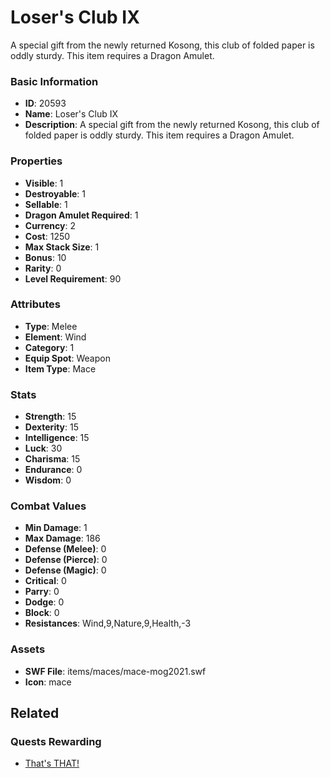 # Loser's Club IX

A special gift from the newly returned Kosong, this club of folded paper is oddly sturdy. This item requires a Dragon Amulet.

### Basic Information

- **ID**: 20593
- **Name**: Loser&#039;s Club IX
- **Description**: A special gift from the newly returned Kosong, this club of folded paper is oddly sturdy. This item requires a Dragon Amulet.

### Properties

- **Visible**: 1
- **Destroyable**: 1
- **Sellable**: 1
- **Dragon Amulet Required**: 1
- **Currency**: 2
- **Cost**: 1250
- **Max Stack Size**: 1
- **Bonus**: 10
- **Rarity**: 0
- **Level Requirement**: 90

### Attributes

- **Type**: Melee
- **Element**: Wind
- **Category**: 1
- **Equip Spot**: Weapon
- **Item Type**: Mace

### Stats

- **Strength**: 15
- **Dexterity**: 15
- **Intelligence**: 15
- **Luck**: 30
- **Charisma**: 15
- **Endurance**: 0
- **Wisdom**: 0

### Combat Values

- **Min Damage**: 1
- **Max Damage**: 186
- **Defense (Melee)**: 0
- **Defense (Pierce)**: 0
- **Defense (Magic)**: 0
- **Critical**: 0
- **Parry**: 0
- **Dodge**: 0
- **Block**: 0
- **Resistances**: Wind,9,Nature,9,Health,-3

### Assets

- **SWF File**: items/maces/mace-mog2021.swf
- **Icon**: mace

## Related

### Quests Rewarding

- [That's THAT!](../quests/1883-that-s-that.md)

